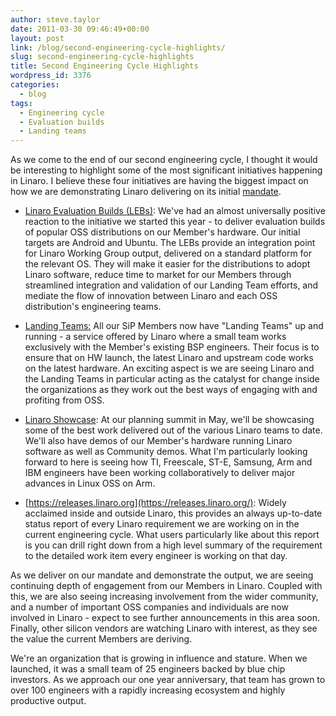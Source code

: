 ```yaml
---
author: steve.taylor
date: 2011-03-30 09:46:49+00:00
layout: post
link: /blog/second-engineering-cycle-highlights/
slug: second-engineering-cycle-highlights
title: Second Engineering Cycle Highlights
wordpress_id: 3376
categories:
  - blog
tags:
  - Engineering cycle
  - Evaluation builds
  - Landing teams
---
```


As we come to the end of our second engineering cycle, I thought it would be interesting to highlight some of the most significant initiatives happening in Linaro. I believe these four initiatives are having the biggest impact on how we are demonstrating Linaro delivering on its initial [mandate](/about/).

- [Linaro Evaluation Builds (LEBs)](https://wiki-archive.linaro.org/Platform/Android): We've had an almost universally positive reaction to the initiative we started this year - to deliver evaluation builds of popular OSS distributions on our Member's hardware. Our initial targets are Android and Ubuntu. The LEBs provide an integration point for Linaro Working Group output, delivered on a standard platform for the relevant OS. They will make it easier for the distributions to adopt Linaro software, reduce time to market for our Members through streamlined integration and validation of our Landing Team efforts, and mediate the flow of innovation between Linaro and each OSS distribution's engineering teams.

- [Landing Teams:](https://wiki-archive.linaro.org/LandingTeams) All our SiP Members now have "Landing Teams" up and running - a service offered by Linaro where a small team works exclusively with the Member's existing BSP engineers. Their focus is to ensure that on HW launch, the latest Linaro and upstream code works on the latest hardware. An exciting aspect is we are seeing Linaro and the Landing Teams in particular acting as the catalyst for change inside the organizations as they work out the best ways of engaging with and profiting from OSS.

- [Linaro Showcase](https://wiki-archive.linaro.org/Events/2011-05-LDS): At our planning summit in May, we'll be showcasing some of the best work delivered out of the various Linaro teams to date. We'll also have demos of our Member's hardware running Linaro software as well as Community demos. What I'm particularly looking forward to here is seeing how TI, Freescale, ST-E, Samsung, Arm and IBM engineers have been working collaboratively to deliver major advances in Linux OSS on Arm.

- [https://releases.linaro.org](https://releases.linaro.org/): Widely acclaimed inside and outside Linaro, this provides an always up-to-date status report of every Linaro requirement we are working on in the current engineering cycle. What users particularly like about this report is you can drill right down from a high level summary of the requirement to the detailed work item every engineer is working on that day.

As we deliver on our mandate and demonstrate the output, we are seeing continuing depth of engagement from our Members in Linaro. Coupled with this, we are also seeing increasing involvement from the wider community, and a number of important OSS companies and individuals are now involved in Linaro - expect to see further announcements in this area soon. Finally, other silicon vendors are watching Linaro with interest, as they see the value the current Members are deriving.

We're an organization that is growing in influence and stature. When we launched, it was a small team of 25 engineers backed by blue chip investors. As we approach our one year anniversary, that team has grown to over 100 engineers with a rapidly increasing ecosystem and highly productive output.
